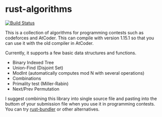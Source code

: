 # rust-algorithms

[![Build Status](https://travis-ci.com/ichyo/rust-algorithms.svg?branch=master)](https://travis-ci.com/ichyo/rust-algorithms)

This is a collection of algorithms for programming contests such as codeforces and AtCoder.
This can compile with version 1.15.1 so that you can use it with the old compiler in AtCoder.

Currently, it supports a few basic data structures and functions.
* Binary Indexed Tree
* Union-Find (Disjoint Set)
* ModInt (automatically computes mod N with several operations)
* Combinations
* Primality test (Miller-Rabin)
* Next/Prev Permutation

I suggest combining this library into single source file and pasting into the buttom of your submission file when you use it in programming contests.
You can try [rust-bundler](https://github.com/ichyo/rust-bundler) or other alternatives.
